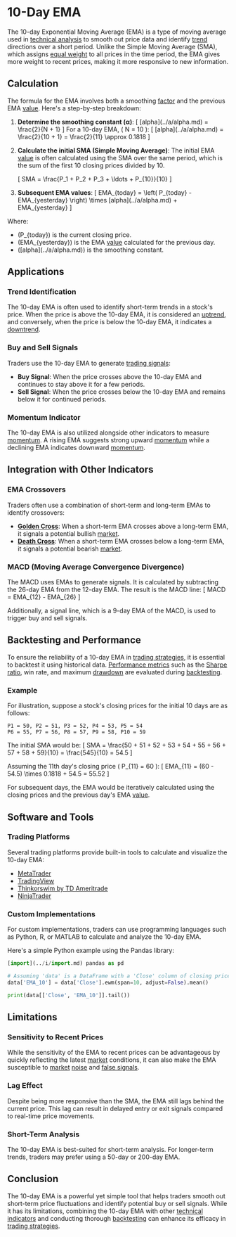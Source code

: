 # 10-Day EMA

The 10-day Exponential Moving Average (EMA) is a type of moving average used in [technical analysis](../t/technical_analysis.md) to smooth out price data and identify [trend](../t/trend.md) directions over a short period. Unlike the Simple Moving Average (SMA), which assigns [equal weight](../e/equal_weight.md) to all prices in the time period, the EMA gives more weight to recent prices, making it more responsive to new information.

## Calculation

The formula for the EMA involves both a smoothing [factor](../f/factor.md) and the previous EMA [value](../v/value.md). Here's a step-by-step breakdown:

1. **Determine the smoothing constant (α)**:
   \[
   \[alpha](../a/alpha.md) = \frac{2}{N + 1}
   \]
   For a 10-day EMA, \( N = 10 \):
   \[
   \[alpha](../a/alpha.md) = \frac{2}{10 + 1} = \frac{2}{11} \approx 0.1818
   \]

2. **Calculate the initial SMA (Simple Moving Average)**:
   The initial EMA [value](../v/value.md) is often calculated using the SMA over the same period, which is the sum of the first 10 closing prices divided by 10.
   
   \[
   SMA = \frac{P_1 + P_2 + P_3 + \ldots + P_{10}}{10}
   \]

3. **Subsequent EMA values**:
   \[
   EMA_{today} = \left( P_{today} - EMA_{yesterday} \right) \times \[alpha](../a/alpha.md) + EMA_{yesterday}
   \]

Where:
- \(P_{today}\) is the current closing price.
- \(EMA_{yesterday}\) is the EMA [value](../v/value.md) calculated for the previous day.
- \(\[alpha](../a/alpha.md)\) is the smoothing constant.

## Applications

### Trend Identification
The 10-day EMA is often used to identify short-term trends in a stock's price. When the price is above the 10-day EMA, it is considered an [uptrend](../u/uptrend.md), and conversely, when the price is below the 10-day EMA, it indicates a [downtrend](../d/downtrend.md).

### Buy and Sell Signals
Traders use the 10-day EMA to generate [trading signals](../t/trading_signals.md):
- **Buy Signal**: When the price crosses above the 10-day EMA and continues to stay above it for a few periods.
- **Sell Signal**: When the price crosses below the 10-day EMA and remains below it for continued periods.

### Momentum Indicator
The 10-day EMA is also utilized alongside other indicators to measure [momentum](../m/momentum.md). A rising EMA suggests strong upward [momentum](../m/momentum.md) while a declining EMA indicates downward [momentum](../m/momentum.md).

## Integration with Other Indicators

### EMA Crossovers
Traders often use a combination of short-term and long-term EMAs to identify crossovers:
- **[Golden Cross](../g/golden_cross.md)**: When a short-term EMA crosses above a long-term EMA, it signals a potential bullish [market](../m/market.md).
- **[Death Cross](../d/death_cross.md)**: When a short-term EMA crosses below a long-term EMA, it signals a potential bearish [market](../m/market.md).

### MACD (Moving Average Convergence Divergence)
The MACD uses EMAs to generate signals. It is calculated by subtracting the 26-day EMA from the 12-day EMA. The result is the MACD line:
\[
MACD = EMA_{12} - EMA_{26}
\]

Additionally, a signal line, which is a 9-day EMA of the MACD, is used to trigger buy and sell signals.

## Backtesting and Performance

To ensure the reliability of a 10-day EMA in [trading strategies](../t/trading_strategies.md), it is essential to backtest it using historical data. [Performance metrics](../p/performance_metrics.md) such as the [Sharpe ratio](../s/sharpe_ratio.md), win rate, and maximum [drawdown](../d/drawdown.md) are evaluated during [backtesting](../b/backtesting.md).

### Example
For illustration, suppose a stock's closing prices for the initial 10 days are as follows:

```
P1 = 50, P2 = 51, P3 = 52, P4 = 53, P5 = 54
P6 = 55, P7 = 56, P8 = 57, P9 = 58, P10 = 59
```

The initial SMA would be:
\[
SMA = \frac{50 + 51 + 52 + 53 + 54 + 55 + 56 + 57 + 58 + 59}{10} = \frac{545}{10} = 54.5
\]

Assuming the 11th day's closing price \( P_{11} = 60 \):
\[
EMA_{11} = (60 - 54.5) \times 0.1818 + 54.5 = 55.52
\]

For subsequent days, the EMA would be iteratively calculated using the closing prices and the previous day's EMA [value](../v/value.md).

## Software and Tools

### Trading Platforms
Several trading platforms provide built-in tools to calculate and visualize the 10-day EMA:
- [MetaTrader](https://www.metatrader4.com)
- [TradingView](https://www.tradingview.com)
- [Thinkorswim by TD Ameritrade](https://www.tdameritrade.com/tools-and-platforms/thinkorswim.page)
- [NinjaTrader](https://ninjatrader.com)

### Custom Implementations
For custom implementations, traders can use programming languages such as Python, R, or MATLAB to calculate and analyze the 10-day EMA. 

Here's a simple Python example using the Pandas library:

```python
[import](../i/import.md) pandas as pd

# Assuming 'data' is a DataFrame with a 'Close' column of closing prices
data['EMA_10'] = data['Close'].ewm(span=10, adjust=False).mean()

print(data[['Close', 'EMA_10']].tail())
```

## Limitations

### Sensitivity to Recent Prices
While the sensitivity of the EMA to recent prices can be advantageous by quickly reflecting the latest [market](../m/market.md) conditions, it can also make the EMA susceptible to [market](../m/market.md) [noise](../n/noise.md) and [false signals](../f/false_signals_in_trading.md).

### Lag Effect
Despite being more responsive than the SMA, the EMA still lags behind the current price. This lag can result in delayed entry or exit signals compared to real-time price movements.

### Short-Term Analysis
The 10-day EMA is best-suited for short-term analysis. For longer-term trends, traders may prefer using a 50-day or 200-day EMA.

## Conclusion

The 10-day EMA is a powerful yet simple tool that helps traders smooth out short-term price fluctuations and identify potential buy or sell signals. While it has its limitations, combining the 10-day EMA with other [technical indicators](../t/technical_indicators.md) and conducting thorough [backtesting](../b/backtesting.md) can enhance its efficacy in [trading strategies](../t/trading_strategies.md).